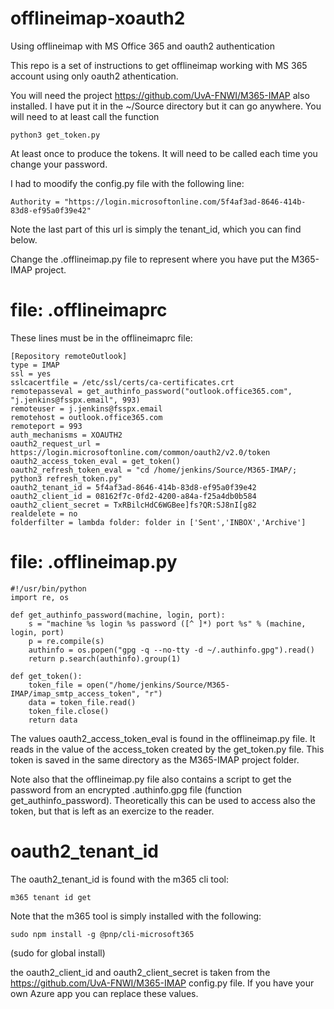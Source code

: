# offlineimap-xoauth2
Using offlineimap with MS Office 365 and oauth2 authentication

This repo is a set of instructions to get offlineimap working with MS 365 account using only oauth2 athentication.

You will need the project https://github.com/UvA-FNWI/M365-IMAP  also installed. I have put it in the ~/Source directory but it can go anywhere. You will need to at least call the function
```
python3 get_token.py
```
At least once to produce the tokens. It will need to be called each time you change your password.

I had to moodify the config.py file with the following line:

```
Authority = "https://login.microsoftonline.com/5f4af3ad-8646-414b-83d8-ef95a0f39e42"
````

Note the last part of this url is simply the tenant_id, which you can find below. 

Change the .offlineimap.py file to represent where you have put the M365-IMAP project.

# file: .offlineimaprc
These lines must be in the offlineimaprc file:

```
[Repository remoteOutlook]
type = IMAP
ssl = yes
sslcacertfile = /etc/ssl/certs/ca-certificates.crt
remotepasseval = get_authinfo_password("outlook.office365.com", "j.jenkins@fsspx.email", 993)
remoteuser = j.jenkins@fsspx.email
remotehost = outlook.office365.com
remoteport = 993
auth_mechanisms = XOAUTH2
oauth2_request_url = https://login.microsoftonline.com/common/oauth2/v2.0/token
oauth2_access_token_eval = get_token()
oauth2_refresh_token_eval = "cd /home/jenkins/Source/M365-IMAP/; python3 refresh_token.py" 
oauth2_tenant_id = 5f4af3ad-8646-414b-83d8-ef95a0f39e42
oauth2_client_id = 08162f7c-0fd2-4200-a84a-f25a4db0b584
oauth2_client_secret = TxRBilcHdC6WGBee]fs?QR:SJ8nI[g82
realdelete = no
folderfilter = lambda folder: folder in ['Sent','INBOX','Archive']
```

# file: .offlineimap.py
```
#!/usr/bin/python
import re, os
 
def get_authinfo_password(machine, login, port):
    s = "machine %s login %s password ([^ ]*) port %s" % (machine, login, port)
    p = re.compile(s)
    authinfo = os.popen("gpg -q --no-tty -d ~/.authinfo.gpg").read()
    return p.search(authinfo).group(1)

def get_token():
    token_file = open("/home/jenkins/Source/M365-IMAP/imap_smtp_access_token", "r")
    data = token_file.read()
    token_file.close()
    return data
```
The values oauth2_access_token_eval is found in the offlineimap.py file. It reads in the value of the access_token created by the get_token.py file. This token is saved in the same directory as the M365-IMAP project folder.

Note also that the offlineimap.py file also contains a script to get the password from an encrypted .authinfo.gpg file (function get_authinfo_password). Theoretically this can be used to access also the token, but that is left as an exercize to the reader.

# oauth2_tenant_id

The oauth2_tenant_id is found with the m365 cli tool:
```
m365 tenant id get
```
Note that the m365 tool is simply installed with the following:
```
sudo npm install -g @pnp/cli-microsoft365
```
(sudo for global install)

the oauth2_client_id and oauth2_client_secret is taken from the https://github.com/UvA-FNWI/M365-IMAP config.py file. If you have your own Azure app you can replace these values.

